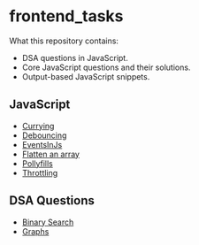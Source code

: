 # frontend_tasks
What this repository contains:
- DSA questions in JavaScript.
- Core JavaScript questions and their solutions.
- Output-based JavaScript snippets.

## JavaScript

- [Currying](/Javascript/currying/currying.js)
- [Debouncing](/Javascript/debouncing/debouncing.js)
- [EventsInJs](/Javascript/eventsInJs/eventsInJs.js)
- [Flatten an array](/Javascript/flattenArray/flattenArray.js)
- [Pollyfills](/Javascript/polyfills)
- [Throttling](/Javascript/throttling)

## DSA Questions
- [Binary Search](/DsAlgoForFrontend/BinarySearch)
- [Graphs](/DsAlgoForFrontend/Graph)